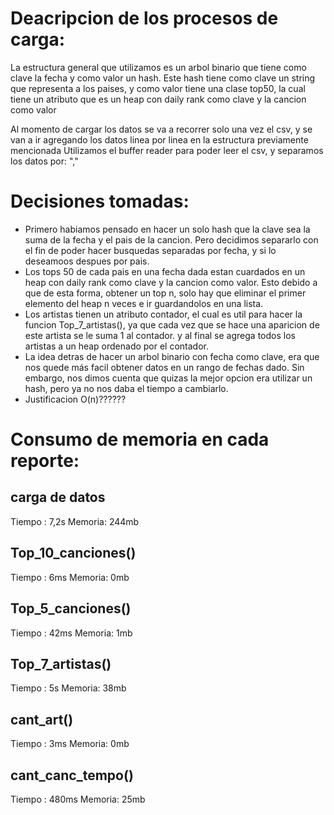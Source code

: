 # Deacripcion de los procesos de carga:

La estructura general que utilizamos es un arbol binario que tiene como clave la fecha y como valor un hash.
Este hash tiene como clave un string que representa a los paises, y como valor tiene una clase top50, la cual tiene un atributo que es un heap con daily rank como clave y la cancion como valor

Al momento de cargar los datos se va a recorrer solo una vez el csv, y se van a ir agregando los datos linea por linea en la estructura previamente mencionada
Utilizamos el buffer reader para poder leer el csv, y separamos los datos por: ","

# Decisiones tomadas:

- Primero habiamos pensado en hacer un solo hash que la clave sea la suma de la fecha y el pais de la cancion. Pero decidimos separarlo con el fin de poder hacer busquedas separadas por fecha, y si lo deseamoos despues por pais.
- Los tops 50 de cada pais en una fecha dada estan cuardados en un heap con daily rank como clave y la cancion como valor. Esto debido a que de esta forma, obtener un top n, solo hay que eliminar el primer elemento del heap n veces e ir guardandolos en una lista.
- Los artistas tienen un atributo contador, el cual es util para hacer la funcion Top_7_artistas(), ya que cada vez que se hace una aparicion de este artista se le suma 1 al contador. y al final se agrega todos los artistas a un heap ordenado por el contador.
- La idea detras de hacer un arbol binario con fecha como clave, era que nos quede más facil obtener datos en un rango de fechas dado. Sin embargo, nos dimos cuenta que quizas la mejor opcion era utilizar un hash, pero ya no nos daba el tiempo a cambiarlo.
- Justificacion O(n)??????

# Consumo de memoria en cada reporte:

## carga de datos
Tiempo : 7,2s
Memoria: 244mb

## Top_10_canciones()
Tiempo : 6ms
Memoria: 0mb

## Top_5_canciones()
Tiempo : 42ms
Memoria: 1mb

## Top_7_artistas()
Tiempo : 5s
Memoria: 38mb

## cant_art()
Tiempo : 3ms
Memoria: 0mb

## cant_canc_tempo()
Tiempo : 480ms
Memoria: 25mb


